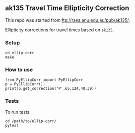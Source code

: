 ## ak135 Travel Time Ellipticity Correction

This repo was started from ftp://rses.anu.edu.au/pub/ak135/.

Ellipticity corrections for travel times based on `ak135`.

### Setup

    cd ellip-corr
    make

### How to use

    from PyEllipCorr import PyEllipCorr 
    p = PyEllipCorr(); 
    print(p.get_correction('P',65,124,40,39))

### Tests

To run tests:

    cd /path/to/ellip-corr/
    pytest
    
